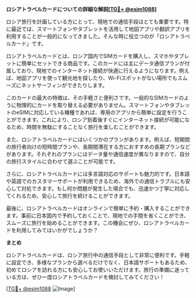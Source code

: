 **ロシアトラベルカードについての詳細な解説[[TG💪+ @esim1088](https://t.me/s/esim1088)]**

ロシア旅行を計画している方にとって、現地での通信手段はとても重要です。特に最近では、スマートフォンやタブレットを活用して地図アプリや翻訳アプリを利用することが一般的になってきました。そんな時に役立つのが「ロシアトラベルカード」です。

ロシアトラベルカードとは、ロシア国内でSIMカードを購入し、スマホやタブレットに簡単にセットできる商品です。このカードには主にデータ通信プランが付属しており、現地でのインターネット接続が快適に行えるようになります。例えば、地図アプリを使って観光地を探したり、Wi-Fiスポットがない場所でもスムーズにネットサーフィンができたりします。

このカードの最大の特徴は、その手軽さと便利さです。一般的なSIMカードのように物理的にカードを取り替える必要がありません。スマートフォンやタブレットのeSIMに対応している機種であれば、専用のアプリから簡単に設定を行うことができます。これにより、ロシア到着後すぐにインターネット接続が可能になるため、時間を無駄にすることなく旅行を楽しむことができます。

また、ロシアトラベルカードにはいくつかのプランがあります。例えば、短期間の旅行者向けの短時間プランや、長期間滞在する方におすすめの長期プランなどがあります。それぞれのプランにはデータ量や通信速度が異なりますので、自分の旅行スタイルに合わせて選ぶことが可能です。

さらに、ロシアトラベルカードには多言語対応のサポートも魅力的です。日本語や英語でのカスタマーサポートが利用できるため、海外での通信トラブルにも安心して対処できます。もし何か問題が発生した場合でも、迅速かつ丁寧に対応してくれるため、安心して旅行を続けることができます。

最後に、ロシアトラベルカードはオンラインで簡単に予約・購入することができます。事前に日本国内で予約しておくことで、現地での手間を省くことができ、スムーズに旅行を始めることができます。この機会にぜひ、ロシアトラベルカードを利用してみてはいかがでしょうか？

**まとめ**

ロシアトラベルカードは、ロシア旅行中の通信手段として非常に便利です。手軽に設定でき、多様なプランから選べるだけでなく、日本語サポートもあるため、初めてロシアを訪れる方にも安心してお使いいただけます。旅行の準備に迷っている方は、ぜひ一度ロシアトラベルカードを検討してみてください！

[[TG💪+ @esim1088](https://t.me/s/esim1088) ![Image](https://i.postimg.cc/Y0z9fWf4/image.png)]